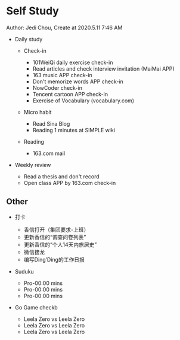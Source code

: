 # Self Study

Author: Jedi Chou, Create at 2020.5.11 7:46 AM

* Daily study

  * Check-in
    * 101WeiQi daily exercise check-in
    * Read articles and check interview invitation (MaiMai APP)
    * 163 music APP check-in
    * Don't memorize words APP check-in
    * NowCoder check-in
    * Tencent cartoon APP check-in
    * Exercise of Vocabulary (vocabulary.com)

  * Micro habit
    * Read Sina Blog
    * Reading 1 minutes at SIMPLE wiki

  * Reading
    * 163.com mail

* Weekly review
  * Read a thesis and don't record
  * Open class APP by 163.com check-in

## Other

* 打卡
  * 香信打开（集团要求-上班）
  * 更新香信的“调查问卷列表”
  * 更新香信的“个人14天内旅居史”
  * 微信接龙
  * 编写Ding’Ding的工作日报

* Suduku
  * Pro-00:00 mins
  * Pro-00:00 mins
  * Pro-00:00 mins

* Go Game checkb
  * Leela Zero vs Leela Zero
  * Leela Zero vs Leela Zero
  * Leela Zero vs Leela Zero
